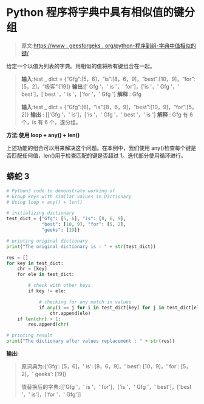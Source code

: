 # Python 程序将字典中具有相似值的键分组

> 原文:[https://www . geesforgeks . org/python-程序到组-字典中值相似的键/](https://www.geeksforgeeks.org/python-program-to-group-keys-with-similar-values-in-a-dictionary/)

给定一个以值为列表的字典。用相似的值将所有键组合在一起。

> **输入**:test _ dict = {“Gfg”:[5，6]，“is”:[8，6，9]，“best”:[10，9]，“for”:[5，2]，“极客”:[19]}
> **输出**:[' Gfg '，' is '，' for']，['is '，' Gfg '，' best']，['best '，' is '，['for '，' Gfg ']
> **解释** : Gfg
> 
> **输入**:test _ dict = {“Gfg”:[6]，“is”:[8，6，9]，“best”:[10，9]，“for”:[5，2]}
> **输出** : [['Gfg '，' is']，['is '，' Gfg '，' best '，' is ']
> **解释** : Gfg 有 6 个，is 有 6 个，遂分组。

**方法:使用 loop + any() + len()**

上述功能的组合可以用来解决这个问题。在本例中，我们使用 any()检查每个键是否匹配任何值，len()用于检查匹配的键是否超过 1。迭代部分使用循环进行。

## 蟒蛇 3

```py
# Python3 code to demonstrate working of 
# Group keys with similar values in Dictionary
# Using loop + any() + len()

# initializing dictionary
test_dict = {"Gfg": [5, 6], "is": [8, 6, 9], 
             "best": [10, 9], "for": [5, 2], 
             "geeks": [19]}

# printing original dictionary
print("The original dictionary is : " + str(test_dict))

res = []
for key in test_dict:
    chr = [key]
    for ele in test_dict:

        # check with other keys 
        if key != ele:

            # checking for any match in values
            if any(i == j for i in test_dict[key] for j in test_dict[ele]):
                chr.append(ele)
    if len(chr) > 1:
        res.append(chr)

# printing result 
print("The dictionary after values replacement : " + str(res))
```

**输出:**

> 原词典为:{'Gfg': [5，6]，' is': [8，6，9]，' best': [10，9]，' for': [5，2]，' geeks': [19]}
> 
> 值替换后的字典:[['Gfg '，' is '，' for']，['is '，' Gfg '，' best']，['best '，' is']，['for '，' Gfg']]